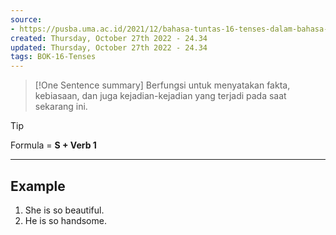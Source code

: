 ```yaml
---
source:
- https://pusba.uma.ac.id/2021/12/bahasa-tuntas-16-tenses-dalam-bahasa-inggris-dan-contohnya/
created: Thursday, October 27th 2022 - 24.34
updated: Thursday, October 27th 2022 - 24.34
tags: BOK-16-Tenses
---
```


>[!One Sentence summary]
>Berfungsi untuk menyatakan fakta, kebiasaan, dan juga kejadian-kejadian yang terjadi pada saat sekarang ini.

>[!Tip]
>Formula = **S + Verb 1**

---
Example
---

1. She is so beautiful.
2. He is so handsome.